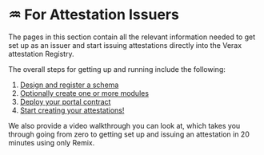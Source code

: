 # ♒ For Attestation Issuers

The pages in this section contain all the relevant information needed to get set up as an issuer and
start
issuing attestations directly into the Verax attestation Registry.

The overall steps for getting up and running include the following:

1. [Design and register a schema](create-a-schema.md)
2. [Optionally create one or more modules](create-a-module.md)
3. [Deploy your portal contract](create-a-portal.md)
4. [Start creating your attestations!](create-an-attestation.md)

We also provide a video walkthrough you can look at, which takes you through going from zero to getting set up and
issuing an attestation in 20 minutes using only Remix.
